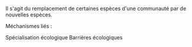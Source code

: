 Il s'agit du remplacement de certaines espèces d'une communauté par de nouvelles espèces.



Méchanismes liés : 

Spécialisation écologique
Barrières écologiques
